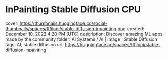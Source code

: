 # InPainting Stable Diffusion CPU

cover: https://thumbnails.huggingface.co/social-thumbnails/spaces/fffiloni/stable-diffusion-inpainting.png
created: December 10, 2022 4:20 PM (UTC)
description: Discover amazing ML apps made by the community
folder: AI Systems / AI | Image | Stable Diffusion
tags: AI, stable diffusion
url: https://huggingface.co/spaces/fffiloni/stable-diffusion-inpainting